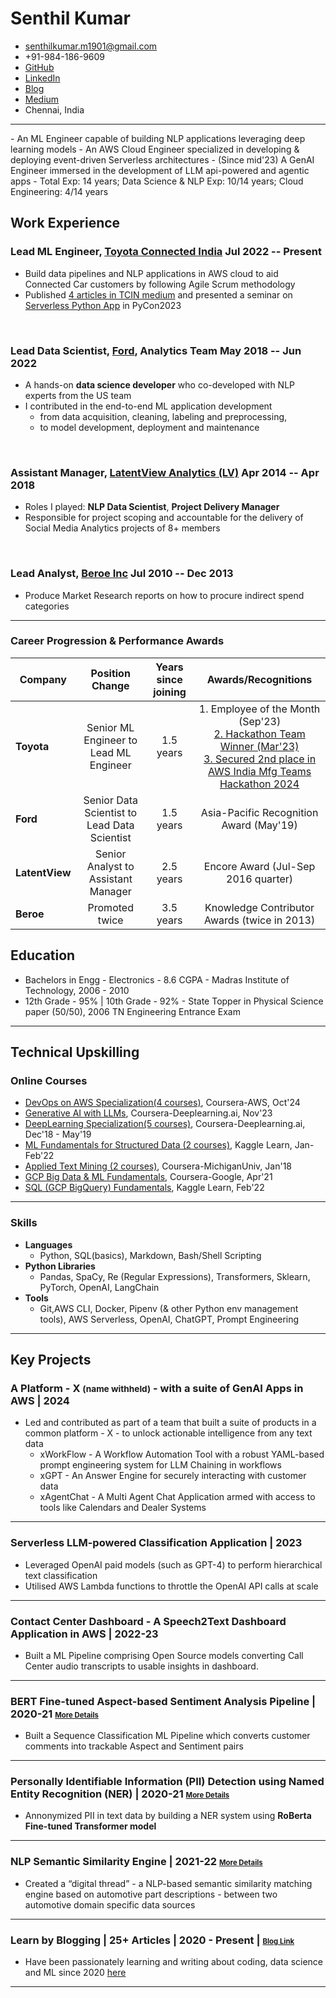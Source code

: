 <!-- The (first) h1 will be used as the <title> of the HTML page -->
# Senthil Kumar

<!-- The unordered list immediately after the h1 will be formatted on a single
line. It is intended to be used for contact details -->
- <senthilkumar.m1901@gmail.com>
- +91-984-186-9609
- <a href="https://github.com/senthilkumarm1901">GitHub</a>
- <a href="https://linkedin.com/in/senthilkumarm1901">LinkedIn</a>
- <a href="https://senthilkumarm1901.quarto.pub/learn-by-blogging/blog.html">Blog</a>
- <a href="https://medium.com/@senthilkumar.m1901">Medium</a>
- Chennai, India

<hr>
<!-- The paragraph after the h1 and ul and before the first h2 is optional. It
is intended to be used for a short summary. -->
- An ML Engineer capable of building NLP applications leveraging deep learning models 
- An AWS Cloud Engineer specialized in developing & deploying event-driven Serverless architectures
- (Since mid'23) A GenAI Engineer immersed in the development of LLM api-powered and agentic apps
- Total Exp: 14 years; Data Science & NLP Exp: 10/14 years; Cloud Engineering: 4/14 years

## Work Experience

<!-- You have to wrap the "left" and "right" half of these headings in spans by
hand -->
### <span>Lead ML Engineer, [Toyota Connected India](https://www.linkedin.com/company/toyota-connected-india-pvt-ltd)</span> <span>Jul 2022 -- Present </span>
- Build data pipelines and NLP applications in AWS cloud to aid Connected Car customers by following Agile Scrum methodology 
- Published [4 articles in TCIN medium](https://medium.com/@senthilkumar.m1901) and presented a seminar on [Serverless Python App](https://toyota-connected-india.github.io/serverless_nlp_app/notebook/serverless_nlp_python_app_slides.slides.html#/) in PyCon2023 

<br>

### <span>Lead Data Scientist, [Ford](https://www.linkedin.com/company/ford-motor-company), Analytics Team</span> <span>May 2018 -- Jun 2022</span>

- A hands-on **data science developer** who co-developed with NLP experts from the US team
- I contributed in the end-to-end ML application development
    - from data acquisition, cleaning, labeling and preprocessing,
    - to model development, deployment and maintenance

<br>

### <span>Assistant Manager, [LatentView Analytics (LV)](https://in.linkedin.com/company/latentview-analytics)</span> <span>Apr 2014 -- Apr 2018</span>

- Roles I played: **NLP Data Scientist**, **Project Delivery Manager**
- Responsible for project scoping and accountable for the delivery of Social Media Analytics projects of 8+ members

<br>

### <span>Lead Analyst, [Beroe Inc](https://in.linkedin.com/company/beroe-inc)</span> <span>Jul 2010 -- Dec 2013 </span>
- Produce Market Research reports on how to procure indirect spend categories

<hr>

### Career Progression & Performance Awards


| Company | Position Change | Years since joining | Awards/Recognitions |
|---|:---:|:---:|:---:|
| **Toyota** | Senior ML Engineer to Lead ML Engineer | 1.5 years | 1. Employee of the Month (Sep'23) <br>[ 2. Hackathon Team Winner (Mar'23) ]( https://www.linkedin.com/in/senthilkumarm1901/overlay/1635525610176/single-media-viewer/?type=IMAGE&profileId=ACoAAATq1osBqc8lOFfyHez80LEcCW3RgsF6U0s )<br>[ 3. Secured 2nd place in AWS India Mfg Teams Hackathon 2024 ]( https://www.linkedin.com/in/senthilkumarm1901/overlay/1720866553648/single-media-viewer/?type=IMAGE&profileId=ACoAAATq1osBqc8lOFfyHez80LEcCW3RgsF6U0s ) |
| **Ford** | Senior Data Scientist to Lead Data Scientist | 1.5 years | Asia-Pacific Recognition Award (May'19) |
| **LatentView** | Senior Analyst to Assistant Manager | 2.5 years | Encore Award (Jul-Sep 2016 quarter) |
| **Beroe** | Promoted twice | 3.5 years | Knowledge Contributor Awards (twice in 2013) |


## Education

- Bachelors in Engg - Electronics - 8.6 CGPA
      - Madras Institute of Technology, 2006 - 2010
- 12th Grade - 95% | 10th Grade - 92%
      - State Topper in Physical Science paper (50/50), 2006 TN Engineering Entrance Exam
<hr>
<div style="page-break-after: always;"></div>

## Technical Upskilling

### Online Courses
- [DevOps on AWS Specialization(4 courses)](https://www.coursera.org/account/accomplishments/specialization/8C4UT7FUAZET), Coursera-AWS, Oct'24
- [Generative AI with LLMs](https://www.coursera.org/account/accomplishments/certificate/JJT4AJ23TCXH), Coursera-Deeplearning.ai, Nov'23
- [DeepLearning Specialization(5 courses)](https://www.coursera.org/account/accomplishments/specialization/Z9PBLFGG48SM), Coursera-Deeplearning.ai, Dec'18 - May'19
- [ML Fundamentals for Structured Data (2 courses)](https://github.com/senthilkumarm1901/MyCourseWorkNotes/tree/master/Kaggle_Learn/machine_learning_courses), Kaggle Learn, Jan-Feb'22
- [Applied Text Mining (2 courses)](https://www.coursera.org/account/accomplishments/certificate/MVJKAKWVLSUD), Coursera-MichiganUniv, Jan'18
- [GCP Big Data & ML Fundamentals](https://www.coursera.org/account/accomplishments/verify/7WU5RTGFUP59), Coursera-Google, Apr'21 
- [SQL (GCP BigQuery) Fundamentals](https://github.com/senthilkumarm1901/MyCourseWorkNotes/tree/master/Kaggle_Learn/SQL), Kaggle Learn, Feb'22

<hr>


### Skills

- **Languages** 
    - Python, SQL(basics), Markdown, Bash/Shell Scripting
- **Python Libraries**
    - Pandas, SpaCy, Re (Regular Expressions), Transformers, Sklearn, PyTorch, OpenAI, LangChain
- **Tools**
    - Git,AWS CLI, Docker, Pipenv (& other Python env management tools), AWS Serverless, OpenAI, ChatGPT, Prompt Engineering

<hr>

## Key Projects

### A Platform - X <small>(name withheld)</small> - with a suite of GenAI Apps in AWS | 2024

- Led and contributed as part of a team that built a suite of products in a common platform - X - to unlock actionable intelligence from any text data 
    - xWorkFlow - A Workflow Automation Tool with a robust YAML-based prompt engineering system for LLM Chaining in workflows
    - xGPT - An Answer Engine for securely interacting with customer data
    - xAgentChat - A Multi Agent Chat Application armed with access to tools like Calendars and Dealer Systems

<hr>

### Serverless LLM-powered Classification Application | 2023
- Leveraged OpenAI paid models (such as GPT-4)  to perform hierarchical text classification
- Utilised AWS Lambda functions to throttle the OpenAI API calls at scale

<hr>

### Contact Center Dashboard - A Speech2Text Dashboard Application in AWS | 2022-23
- Built a ML Pipeline comprising Open Source models converting Call Center audio transcripts to usable insights in dashboard.

<hr>

### BERT Fine-tuned Aspect-based Sentiment Analysis Pipeline | 2020-21 <small><small>[More Details](https://github.com/senthilkumarm1901/senthilkumarm1901/blob/main/project_descriptions/asba.md)</small></small>

- Built a Sequence Classification ML Pipeline which converts customer comments into trackable Aspect and Sentiment pairs

<hr>

### Personally Identifiable Information (PII) Detection using Named Entity Recognition (NER) | 2020-21 <small><small>[More Details](https://github.com/senthilkumarm1901/senthilkumarm1901/blob/main/project_descriptions/pii_ner.md)</small></small>

- Annonymized PII in text data by building a NER system using **RoBerta Fine-tuned Transformer model**

<hr>

### NLP Semantic Similarity Engine | 2021-22 <small><small>[More Details](https://github.com/senthilkumarm1901/senthilkumarm1901/blob/main/project_descriptions/semantic_search.md)</small></small>

- Created a “digital thread” - a NLP-based semantic similarity matching engine based on automotive part descriptions -  between two automotive domain specific data sources

<hr>

### Learn by Blogging | 25+ Articles | 2020 - Present | <small><small>[Blog Link](https://senthilkumarm1901.quarto.pub/learn-by-blogging/)</small></small>

- Have been passionately learning and writing about coding, data science and ML since 2020 [here](https://senthilkumarm1901.quarto.pub/learn-by-blogging/)

<hr>
